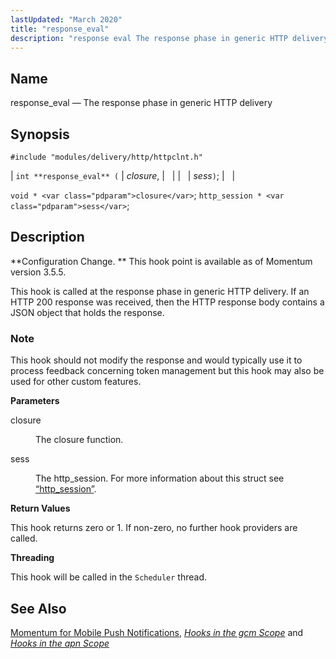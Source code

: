 ```yaml
---
lastUpdated: "March 2020"
title: "response_eval"
description: "response eval The response phase in generic HTTP delivery int response eval closure sess void closure http session sess Configuration Change This hook point is available as of Momentum version 3 5 5 This hook is called at the response phase in generic HTTP delivery If an HTTP 200 response..."
---
```


<a name="hooks.http_response_eval"></a> 
## Name

response_eval — The response phase in generic HTTP delivery

## Synopsis

`#include "modules/delivery/http/httpclnt.h"`

| `int **response_eval** (` | <var class="pdparam">closure</var>, |   |
|   | <var class="pdparam">sess</var>`)`; |   |

`void * <var class="pdparam">closure</var>`;
`http_session * <var class="pdparam">sess</var>`;<a name="idp29846688"></a> 
## Description

**Configuration Change. ** This hook point is available as of Momentum version 3.5.5.

This hook is called at the response phase in generic HTTP delivery. If an HTTP 200 response was received, then the HTTP response body contains a JSON object that holds the response.

### Note

This hook should not modify the response and would typically use it to process feedback concerning token management but this hook may also be used for other custom features.

**<a name="idp29850832"></a> Parameters**

<dl class="variablelist">

<dt>closure</dt>

<dd>

The closure function.

</dd>

<dt>sess</dt>

<dd>

The http_session. For more information about this struct see [“http_session”](/momentum/3/3-api/structs-http-session).

</dd>

</dl>

**<a name="idp29855888"></a> Return Values**

This hook returns zero or 1\. If non-zero, no further hook providers are called.

**<a name="idp29856864"></a> Threading**

This hook will be called in the `Scheduler` thread.

<a name="idp29858384"></a> 
## See Also

[Momentum for Mobile Push Notifications](/momentum/3/3-push), [*Hooks in the gcm Scope*](/momentum/3/3-api/hooks-gcm) and [*Hooks in the apn Scope*](/momentum/3/3-api/hooks-apn)